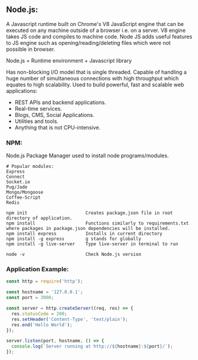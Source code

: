 ## Node.js:
A Javascript runtime built on Chrome's V8 JavaScript engine that can be executed on any machine outside of a browser i.e. on a server. V8 engine takes JS code and compiles to machine code. Node JS adds useful features to JS engine such as opening/reading/deleting files which were not possible in browser.

Node.js = Runtime environment + Javascript library

Has non-blocking I/O model that is single threaded. Capable of handling a huge number of simultaneous connections with high
throughput which equates to high scalability. Used to build powerful, fast and scalable web applications:
- REST APIs and backend applications.
- Real-time services.
- Blogs, CMS, Social Applications.
- Utilities and tools.
- Anything that is not CPU-intensive.


### NPM:
Node.js Package Manager used to install node programs/modules.

```
# Popular modules:
Express
Connect
Socket.io
Pug/Jade
Mongo/Mongoose
Coffee-Script
Redis

npm init                      Creates package.json file in root directory of application.
npm install                   Functions similarly to requirements.txt where packages in package.json dependencies will be installed.
npm install express           Installs in current directory
npm install -g express        g stands for globally
npm install -g live-server    Type live-server in terminal to run

node -v                       Check Node.js version
```
### Application Example:
```javascript
const http = require('http');

const hostname = '127.0.0.1';
const port = 3000;

const server = http.createServer((req, res) => {
  res.statusCode = 200;
  res.setHeader('Content-Type', 'text/plain');
  res.end('Hello World');
});

server.listen(port, hostname, () => {
  console.log(`Server running at http://${hostname}:${port}/`);
});
```

